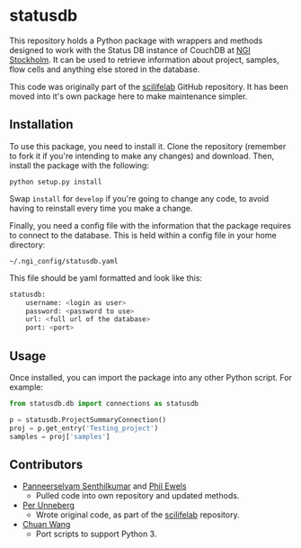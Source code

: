 # statusdb

This repository holds a Python package with wrappers and methods
designed to work with the Status DB instance of CouchDB at
[NGI Stockholm](https://portal.scilifelab.se/genomics/).
It can be used to retrieve information about project, samples, flow cells and
anything else stored in the database.

This code was originally part of the [scilifelab](https://github.com/SciLifeLab/scilifelab)
GitHub repository. It has been moved into it's own package here to make
maintenance simpler.

## Installation

To use this package, you need to install it. Clone the repository (remember
to fork it if you're intending to make any changes) and download. Then,
install the package with the following:

```
python setup.py install
```

Swap `install` for `develop` if you're going to change any code, to
avoid having to reinstall every time you make a change.

Finally, you need a config file with the information that the package requires
to connect to the database. This is held within a config file in your home directory:

```
~/.ngi_config/statusdb.yaml
```

This file should be yaml formatted
and look like this:

```bash
statusdb:
    username: <login as user>
    password: <password to use>
    url: <full url of the database>
    port: <port>
```

## Usage

Once installed, you can import the package into any other Python script.
For example:

```python
from statusdb.db import connections as statusdb

p = statusdb.ProjectSummaryConnection()
proj = p.get_entry('Testing_project')
samples = proj['samples']
```

## Contributors
* [Panneerselvam Senthilkumar](https://github.com/senthil10) and [Phil Ewels](https://github.com/ewels)
  * Pulled code into own repository and updated methods.
* [Per Unneberg](https://github.com/percyfal)
  * Wrote original code, as part of the [scilifelab](https://github.com/SciLifeLab/scilifelab) repository.
* [Chuan Wang](https://github.com/chuan-wang)
  * Port scripts to support Python 3.
